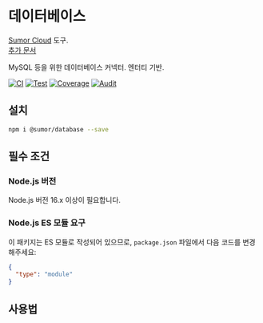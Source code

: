 # 데이터베이스

[Sumor Cloud](https://sumor.cloud) 도구.  
[추가 문서](https://sumor.cloud/database)

MySQL 등을 위한 데이터베이스 커넥터. 엔터티 기반.

[![CI](https://github.com/sumor-cloud/database/actions/workflows/ci.yml/badge.svg)](https://github.com/sumor-cloud/database/actions/workflows/ci.yml)
[![Test](https://github.com/sumor-cloud/database/actions/workflows/ut.yml/badge.svg)](https://github.com/sumor-cloud/database/actions/workflows/ut.yml)
[![Coverage](https://github.com/sumor-cloud/database/actions/workflows/coverage.yml/badge.svg)](https://github.com/sumor-cloud/database/actions/workflows/coverage.yml)
[![Audit](https://github.com/sumor-cloud/database/actions/workflows/audit.yml/badge.svg)](https://github.com/sumor-cloud/database/actions/workflows/audit.yml)

## 설치

```bash
npm i @sumor/database --save
```

## 필수 조건

### Node.js 버전

Node.js 버전 16.x 이상이 필요합니다.

### Node.js ES 모듈 요구

이 패키지는 ES 모듈로 작성되어 있으므로, 
`package.json` 파일에서 다음 코드를 변경해주세요:

```json
{
  "type": "module"
}
```

## 사용법